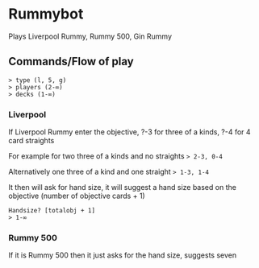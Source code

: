 # Rummybot
Plays Liverpool Rummy, Rummy 500, Gin Rummy

## Commands/Flow of play
```
> type (l, 5, g)
> players (2-∞)
> decks (1-∞)
```

### Liverpool
If Liverpool Rummy enter the objective, ?-3 for three of a kinds, ?-4 for 4 card straights

For example for two three of a kinds and no straights
`> 2-3, 0-4`

Alternatively one three of a kind and one straight
`> 1-3, 1-4`

It then will ask for hand size, it will suggest a hand size based on the objective (number of objective cards + 1)
```
Handsize? [totalobj + 1]
> 1-∞
```

### Rummy 500
If it is Rummy 500 then it just asks for the hand size, suggests seven

